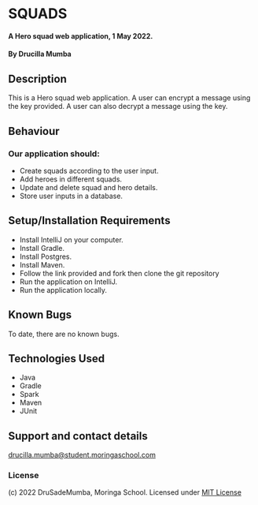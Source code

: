# SQUADS
#### A Hero squad web application, 1 May 2022.
#### By **Drucilla Mumba**
## Description
This is a Hero squad web application. A user can encrypt a message using the key provided. A user can also decrypt a message using the key.
## Behaviour
###  Our application should:
* Create squads according to the user input.
* Add heroes in different squads.
* Update and delete squad and hero details.
* Store user inputs in a database.
## Setup/Installation Requirements
* Install IntelliJ on your computer.
* Install Gradle.
* Install Postgres.
* Install Maven.
* Follow the link provided and fork then clone the git repository
* Run the application on IntelliJ.
* Run the application locally.
## Known Bugs
To date, there are no known bugs.
## Technologies Used
* Java
* Gradle
* Spark
* Maven
* JUnit
## Support and contact details
drucilla.mumba@student.moringaschool.com
### License
(c) 2022 DruSadeMumba, Moringa School.
Licensed under [MIT License](LICENSE)